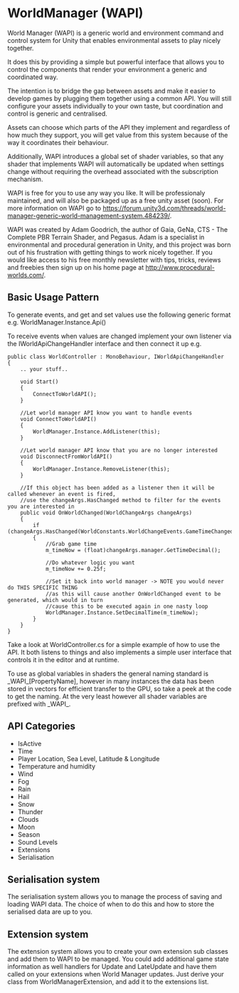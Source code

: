 # WorldManager (WAPI)
World Manager (WAPI) is a generic world and environment command and control system for Unity that enables environmental assets to play nicely together.

It does this by providing a simple but powerful interface that allows you to control the components that render your environment a generic and coordinated way.

The intention is to bridge the gap between assets and make it easier to develop games by plugging them together using a common API. You will still configure your assets individually to your own taste, but coordination and control is generic and centralised.

Assets can choose which parts of the API they implement and regardless of how much they support, you will get value from this system because of the way it coordinates their behaviour.

Additionally, WAPI introduces a global set of shader variables, so that any shader that implements WAPI will automatically be updated when settings change without requiring the overhead associated with the subscription mechanism.

WAPI is free for you to use any way you like. It will be professionaly maintained, and will also be packaged up as a free unity asset (soon). For more information on WAPI go to https://forum.unity3d.com/threads/world-manager-generic-world-management-system.484239/.

WAPI was created by Adam Goodrich, the author of Gaia, GeNa, CTS - The Complete PBR Terrain Shader, and Pegasus. Adam is a specialist in environmental and procedural generation in Unity, and this project was born out of his frustration with getting things to work nicely together. If you would like access to his free monthly newsletter with tips, tricks, reviews and freebies then sign up on his home page at http://www.procedural-worlds.com/.

## Basic Usage Pattern

To generate events, and get and set values use the following generic format e.g. 
    WorldManager.Instance.Api()

To receive events when values are changed implement your own listener via the IWorldApiChangeHandler interface and then connect it up e.g. 

    public class WorldController : MonoBehaviour, IWorldApiChangeHandler
    {
        .. your stuff..

        void Start()
        {
            ConnectToWorldAPI();
        }

        //Let world manager API know you want to handle events
        void ConnectToWorldAPI()
        {
            WorldManager.Instance.AddListener(this);
        }

        //Let world manager API know that you are no longer interested
        void DisconnectFromWorldAPI()
        {
            WorldManager.Instance.RemoveListener(this);
        }

        //If this object has been added as a listener then it will be called whenever an event is fired,
        //use the changeArgs.HasChanged method to filter for the events you are interested in
        public void OnWorldChanged(WorldChangeArgs changeArgs)
        {
            if (changeArgs.HasChanged(WorldConstants.WorldChangeEvents.GameTimeChanged))
            {
                //Grab game time
                m_timeNow = (float)changeArgs.manager.GetTimeDecimal();

                //Do whatever logic you want
                m_timeNow += 0.25f;

                //Set it back into world manager -> NOTE you would never do THIS SPECIFIC THING
                //as this will cause another OnWorldChanged event to be generated, which would in turn
                //cause this to be executed again in one nasty loop
                WorldManager.Instance.SetDecimalTime(m_timeNow);
            }
        }
    }

Take a look at WorldController.cs for a simple example of how to use the API. It both listens to things
and also implements a simple user interface that controls it in the editor and at runtime.

To use as global variables in shaders the general naming standard is \_WAPI\_[PropertyName], however in many instances the data has been stored in vectors for efficient transfer to the GPU, so take a peek at the code to get the naming. At the very least however all shader variables are prefixed with \_WAPI\_.

## API Categories

* IsActive
* Time
* Player Location, Sea Level, Latitude & Longitude
* Temperature and humidity
* Wind
* Fog
* Rain
* Hail
* Snow
* Thunder
* Clouds
* Moon
* Season
* Sound Levels
* Extensions
* Serialisation

## Serialisation system

The serialisation system allows you to manage the process of saving and loading WAPI data. The choice of when to do this and how to store the serialised data are up to you.

## Extension system

The extension system allows you to create your own extension sub classes and add them to WAPI to be managed. You could add additional game state information as well handlers for Update and LateUpdate and have them called on your extensions when World Manager updates. Just derive your class from WorldManagerExtension, and add it to the extensions list.